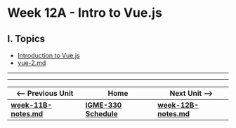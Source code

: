 # Week 12A - Intro to Vue.js

## I. Topics
- [Introduction to Vue.js](https://github.com/tonethar/IGME-330-Master/blob/master/notes/vue-1.md)
- [vue-2.md](https://github.com/tonethar/IGME-330-Master/blob/master/notes/vue-2.md)


<hr><hr>

| <-- Previous Unit | Home | Next Unit -->
| --- | --- | --- 
| [**week-11B-notes.md**](week-11B-notes.md)     |  [**IGME-330 Schedule**](../schedule.md) | [**week-12B-notes.md**](week-12B-notes.md)
